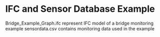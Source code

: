 # IFC and Sensor Database Example
Bridge_Example_Graph.ifc represent IFC model of a bridge monitoring example
sensordata.csv contains monitoring data used in the example
